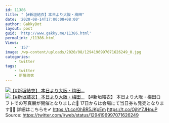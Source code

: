 ```yaml
---
id: 11386
title: "【#新垣結衣】本日より大阪・梅田"
date: '2020-08-14T17:00:08+08:00'
author: GakkyBot
layout: post
guid: 'http://www.gakky.me/11386.html'
permalink: /11386.html
Views:
    - '157'
image: /wp-content/uploads/2020/08/1294196997071626249_0.jpg
categories:
    - twitter
tags:
    - twitter
    - 新垣结衣
---
```


[![【#新垣結衣】
本日より大阪・梅田...](http://www.yui-aragaki.org/wp-content/uploads/2020/08/1294196997071626249_0.jpg)](http://www.yui-aragaki.org/wp-content/uploads/2020/08/1294196997071626249_0.jpg)
[![【#新垣結衣】
本日より大阪・梅田...](http://www.yui-aragaki.org/wp-content/uploads/2020/08/1294196997071626249_1.jpg)](http://www.yui-aragaki.org/wp-content/uploads/2020/08/1294196997071626249_1.jpg)
【#新垣結衣】
本日より大阪・梅田ロフトでの写真展が開催となりました👏
17日からは会場にて当日券も発売となります🙋‍♀️
詳細はこちらを✔︎
https://t.co/0hBR5JKpEm https://t.co/OjhY7JHpuP
Source: <https://twitter.com/i/web/status/1294196997071626249>
